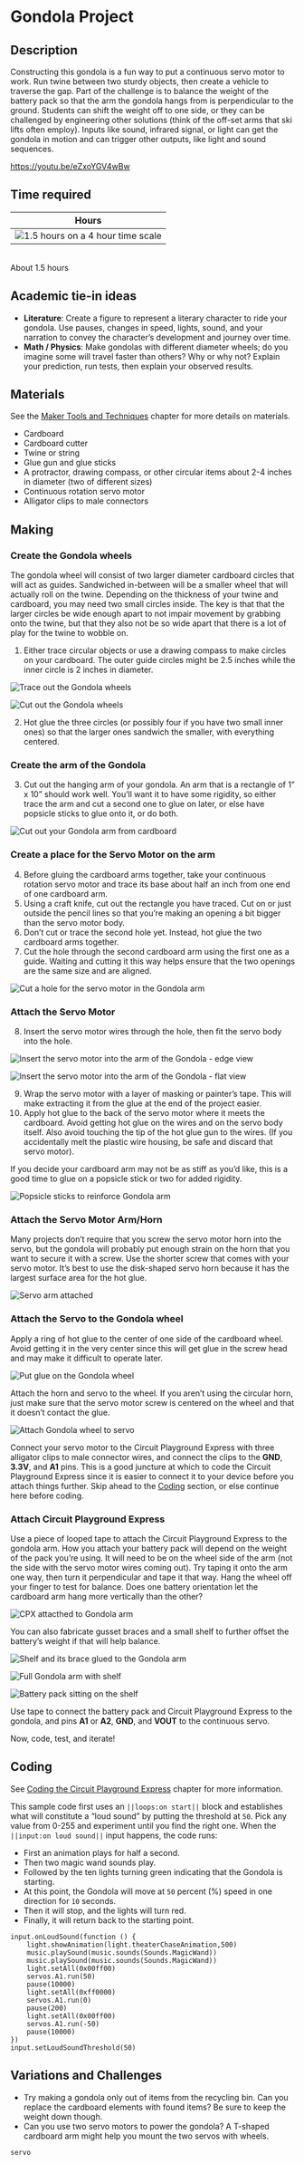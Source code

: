 # Gondola Project

## Description

Constructing this gondola is a fun way to put a continuous servo motor to work. Run twine between two sturdy objects, then create a vehicle to traverse the gap. Part of the challenge is to balance the weight of the battery pack so that the arm the gondola hangs from is perpendicular to the ground. Students can shift the weight off to one side, or they can be challenged by engineering other solutions (think of the off-set arms that ski lifts often employ). Inputs like sound, infrared signal, or light can get the gondola in motion and can trigger other outputs, like light and sound sequences.

https://youtu.be/eZxoYGV4wBw

## Time required

| Hours |
|-|
| ![1.5 hours on a 4 hour time scale](/static/courses/maker/projects/common/1-5-hours.png) |
<br/>
About 1.5 hours 

## Academic tie-in ideas

* **Literature**: Create a figure to represent a literary character to ride your gondola. Use pauses, changes in speed, lights, sound, and your narration to convey the character’s development and journey over time.
* **Math / Physics**: Make gondolas with different diameter wheels; do you imagine some will travel faster than others? Why or why not? Explain your prediction, run tests, then explain your observed results.

## Materials

See the [Maker Tools and Techniques](/courses/maker/general/maker-tools-techniques) chapter for more details on materials.

* Cardboard
* Cardboard cutter
* Twine or string
* Glue gun and glue sticks
* A protractor, drawing compass, or other circular items about 2-4 inches in diameter (two of different sizes)
* Continuous rotation servo motor
* Alligator clips to male connectors

## Making

### Create the Gondola wheels

The gondola wheel will consist of two larger diameter cardboard circles that will act as guides. Sandwiched in-between will be a smaller wheel that will actually roll on the twine. Depending on the thickness of your twine and cardboard, you may need two small circles inside. The key is that that the larger circles be wide enough apart to not impair movement by grabbing onto the twine, but that they also not be so wide apart that there is a lot of play for the twine to wobble on.

1. Either trace circular objects or use a drawing compass to make circles on your cardboard. The outer guide circles might be 2.5 inches while the inner circle is 2 inches in diameter.

![Trace out the Gondola wheels](/static/courses/maker/projects/gondola/gondola-making1.jpg)

![Cut out the  Gondola wheels](/static/courses/maker/projects/gondola/gondola-making2.jpg)

2. Hot glue the three circles (or possibly four if you have two small inner ones) so that the larger ones sandwich the smaller, with everything centered.

### Create the arm of the Gondola 

3. Cut out the hanging arm of your gondola. An arm that is a rectangle of 1” x 10” should work well. You’ll want it to have some rigidity, so either trace the arm and cut a second one to glue on later, or else have popsicle sticks to glue onto it, or do both.

![Cut out your Gondola arm from cardboard](/static/courses/maker/projects/gondola/gondola-making3.jpg)

### Create a place for the Servo Motor on the arm

4. Before gluing the cardboard arms together, take your continuous rotation servo motor and trace its base about half an inch from one end of one cardboard arm. 
5. Using a craft knife, cut out the rectangle you have traced. Cut on or just outside the pencil lines so that you’re making an opening a bit bigger than the servo motor body. 
6. Don’t cut or trace the second hole yet. Instead, hot glue the two cardboard arms together. 
7. Cut the hole through the second cardboard arm using the first one as a guide. Waiting and cutting it this way helps ensure that the two openings are the same size and are aligned.

![Cut a hole for the servo motor in the Gondola arm](/static/courses/maker/projects/gondola/gondola-making4.jpg)

### Attach the Servo Motor

8. Insert the servo motor wires through the hole, then fit the servo body into the hole.

![Insert the servo motor into the arm of the Gondola - edge view](/static/courses/maker/projects/gondola/gondola-making5.jpg)

![Insert the servo motor into the arm of the Gondola - flat view](/static/courses/maker/projects/gondola/gondola-making6.jpg)

9. Wrap the servo motor with a layer of masking or painter’s tape. This will make extracting it from the glue at the end of the project easier.
10. Apply hot glue to the back of the servo motor where it meets the cardboard. Avoid getting hot glue on the wires and on the servo body itself. Also avoid touching the tip of the hot glue gun to the wires. (If you accidentally melt the plastic wire housing, be safe and discard that servo motor).

If you decide your cardboard arm may not be as stiff as you’d like, this is a good time to glue on a popsicle stick or two for added rigidity.

![Popsicle sticks to reinforce Gondola arm](/static/courses/maker/projects/gondola/gondola-making7.jpg)

### Attach the Servo Motor Arm/Horn

Many projects don’t require that you screw the servo motor horn into the servo, but the gondola will probably put enough strain on the horn that you want to secure it with a screw. Use the shorter screw that comes with your servo motor. It’s best to use the disk-shaped servo horn because it has the largest surface area for the hot glue.

![Servo arm attached](/static/courses/maker/projects/gondola/gondola-making8.jpg)

### Attach the Servo to the Gondola wheel

Apply a ring of hot glue to the center of one side of the cardboard wheel. Avoid getting it in the very center since this will get glue in the screw head and may make it difficult to operate later.

![Put glue on the Gondola wheel](/static/courses/maker/projects/gondola/gondola-making9.jpg)

Attach the horn and servo to the wheel. If you aren’t using the circular horn, just make sure that the servo motor screw is centered on the wheel and that it doesn’t contact the glue.

![Attach Gondola wheel to servo](/static/courses/maker/projects/gondola/gondola-making10.jpg)

Connect your servo motor to the Circuit Playground Express with three alligator clips to male connector wires, and connect the clips to the **GND**, **3.3V**, and **A1** pins. This is a good juncture at which to code the Circuit Playground Express since it is easier to connect it to your device before you attach things further. Skip ahead to the [Coding](/courses/maker/projects/gondola#coding) section, or else continue here before coding. 

### Attach Circuit Playground Express

Use a piece of looped tape to attach the Circuit Playground Express to the gondola arm. How you attach your battery pack will depend on the weight of the pack you’re using. It will need to be on the wheel side of the arm (not the side with the servo motor wires coming out). Try taping it onto the arm one way, then turn it perpendicular and tape it that way. Hang the wheel off your finger to test for balance. Does one battery orientation let the cardboard arm hang more vertically than the other?

![CPX attacthed to Gondola arm](/static/courses/maker/projects/gondola/gondola-making11.jpg)

You can also fabricate gusset braces and a small shelf to further offset the battery’s weight if that will help balance.

![Shelf and its brace glued to the Gondola arm](/static/courses/maker/projects/gondola/gondola-making12.jpg)

![Full Gondola arm with shelf](/static/courses/maker/projects/gondola/gondola-making13.jpg)

![Battery pack sitting on the shelf](/static/courses/maker/projects/gondola/gondola-making14.jpg)

Use tape to connect the battery pack and Circuit Playground Express to the gondola, and pins **A1** or **A2**, **GND**, and **VOUT** to the continuous servo.

Now, code, test, and iterate!

## Coding

See [Coding the Circuit Playground Express](/courses/maker/general/coding) chapter for more information.

This sample code first uses an ``||loops:on start||`` block and establishes what will constitute a “loud sound” by putting the threshold at `50`. Pick any value from 0-255 and experiment until you find the right one. When the ``||input:on loud sound||`` input happens, the code runs:

* First an animation plays for half a second.
* Then two magic wand sounds play.
* Followed by the ten lights turning green indicating that the Gondola is starting.
* At this point, the Gondola will move at `50` percent (%) speed in one direction for `10` seconds.
* Then it will stop, and the lights will turn red.
* Finally, it will return back to the starting point.

```blocks
input.onLoudSound(function () {
    light.showAnimation(light.theaterChaseAnimation,500)
    music.playSound(music.sounds(Sounds.MagicWand))
    music.playSound(music.sounds(Sounds.MagicWand))
    light.setAll(0x00ff00)
    servos.A1.run(50)
    pause(10000)
    light.setAll(0xff0000)
    servos.A1.run(0)
    pause(200)
    light.setAll(0x00ff00)
    servos.A1.run(-50)
    pause(10000)
})
input.setLoudSoundThreshold(50)
```

## Variations and Challenges

* Try making a gondola only out of items from the recycling bin. Can you replace the cardboard elements with found items? Be sure to keep the weight down though. 
* Can you use two servo motors to power the gondola? A T-shaped cardboard arm might help you mount the two servos with wheels.

```package
servo
```
